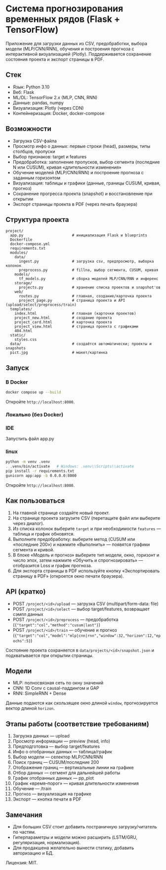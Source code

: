# Система прогнозирования временных рядов (Flask + TensorFlow)

Приложение для загрузки данных из CSV, предобработки, выбора модели (MLP/CNN/RNN), обучения и построения прогноза с интерактивной визуализацией (Plotly). Поддерживается сохранение состояния проекта и экспорт страницы в PDF.

## Стек
- Язык: Python 3.10
- Веб: Flask
- ML/DL: TensorFlow 2.x (MLP, CNN, RNN)
- Данные: pandas, numpy
- Визуализация: Plotly (через CDN)
- Контейнеризация: Docker, docker-compose

## Возможности
- Загрузка CSV-файла
- Просмотр инфо о данных: первые строки (head), размеры, типы столбцов, пропуски
- Выбор признаков: target и features
- Предобработка: заполнение пропусков, выбор сегмента (последние N или CUSUM), кривая «длительности изменения»
- Обучение моделей (MLP/CNN/RNN) и построение прогноза с заданным горизонтом
- Визуализация: таблицы и графики (данные, границы CUSUM, кривая, прогноз)
- Сохранение прогресса проекта (snapshot) и восстановление при открытии
- Экспорт страницы проекта в PDF (через печать браузера)

## Структура проекта
```
project/
  app.py                      # инициализация Flask и blueprints
  Dockerfile
  docker-compose.yml
  requirements.txt
  modules/
    data/
      ingest.py               # загрузка csv, предпросмотр, выборка колонок
      preprocess.py           # fillna, выбор сегмента, CUSUM, кривая
    models/
      tf_models.py            # сборка моделей MLP/CNN/RNN и инференс
    storage/
      projects.py             # хранение списка проектов и snapshot'ов
    web/
      routes.py               # главная, создание/карточка проекта
      project_page.py         # страница проекта и API (upload/select/preprocess/train)
  templates/
    index.html                # главная (карточки проектов)
    project_new.html          # создание проекта
    project_card.html         # карточка проекта
    project_view.html         # страница проекта с графиками
    404.html
  static/
    styles.css
  data/                       # создаётся автоматически; проекты и snapshots
  pict.jpg                    # макет/картинка
```

## Запуск
### В Docker
```bash
docker compose up --build
```
Откройте `http://localhost:8000`.

### Локально (без Docker)
### IDE
Запустить файл app.py
### linux
```bash
python -m venv .venv
. .venv/bin/activate   # Windows: .venv\\Scripts\\activate
pip install -r requirements.txt
gunicorn app:app -b 0.0.0.0:8000
```
Откройте `http://localhost:8000`.

## Как пользоваться
1. На главной странице создайте новый проект.
2. На странице проекта загрузите CSV (перетащите файл или выберите через диалог).
3. Из списка колонок выберите `target` и при необходимости `features` — таблица и график обновятся.
4. Выполните предобработку: выберите метод (CUSUM или «последние 200») и нажмите «Выполнить» — появятся графики сегмента и кривой.
5. В блоке «Модель и прогноз» выберите тип модели, окно, горизонт и число эпох, затем нажмите «Обучить и спрогнозировать» — отобразится Loss и график прогноза.
6. Для экспорта страницы в PDF используйте кнопку «Экспортировать страницу в PDF» (откроется окно печати браузера).

## API (кратко)
- POST `/project/<id>/upload` — загрузка CSV (multipart/form-data: file)
- POST `/project/<id>/select` — выбор target/features, возвращает сэмпл данных
- POST `/project/<id>/preprocess` — предобработка (`{"target":"col","method":"cusum|last"}`)
- POST `/project/<id>/train` — обучение и прогноз (`{"target":"col","model":"mlp|cnn|rnn","window":32,"horizon":12,"epochs":5}`)

Состояние проекта сохраняется в `data/projects/<id>/snapshot.json` и подхватывается при открытии страницы.

## Модели
- MLP: полносвязная сеть по окну значений
- CNN: 1D Conv с causal-паддингом и GAP
- RNN: SimpleRNN + Dense

Данные подаются как скользящее окно длиной `window`, прогнозируется вектор длиной `horizon`.

## Этапы работы (соответствие требованиям)
1) Загрузка данных — upload
2) Просмотр информации — preview (head, info)
3) Предподготовка — выбор target/features
4) Инфо о отобранных данных — таблица/график
5) Выбор модели — селектор MLP/CNN/RNN
6) Поиск границ — CUSUM/последние 200
7) Отображение границ — вертикальные линии на графике
8) Отбор данных — сегмент для дальнейшей работы
9) График отобранных данных — pp_plot
10) График «время–порог» — кривая длительности изменения
11) Обучение — /train
12) Прогноз — визуализация на графике
13) Экспорт — кнопка печати в PDF

## Замечания
- Для больших CSV стоит добавить постраничную загрузку/читатель по частям.
- Гиперпараметры и модели можно расширить (LSTM/GRU, регуляризация, нормализация).
- Для продакшена желательно вынести статику, добавить авторизацию и БД.

Лицензия: MIT.
